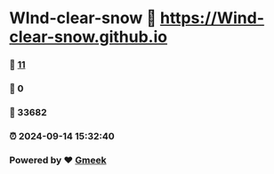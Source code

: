 # WInd-clear-snow :link: https://Wind-clear-snow.github.io 
### :page_facing_up: [11](https://Wind-clear-snow.github.io/tag.html) 
### :speech_balloon: 0 
### :hibiscus: 33682 
### :alarm_clock: 2024-09-14 15:32:40 
### Powered by :heart: [Gmeek](https://github.com/Meekdai/Gmeek)
